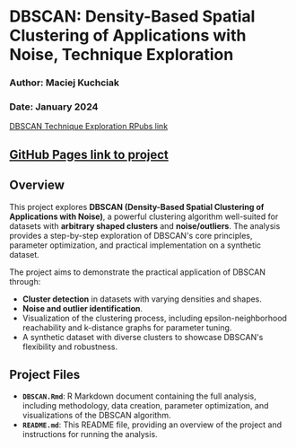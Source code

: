 # DBSCAN: Density-Based Spatial Clustering of Applications with Noise, Technique Exploration

### Author: Maciej Kuchciak  
### Date: January 2024

[DBSCAN Technique Exploration RPubs link](https://rpubs.com/TusVasMit/DBSCANExploration)

[GitHub Pages link to project](https://mpkuchciak.github.io/DBSCAN/)
---

## Overview

This project explores **DBSCAN (Density-Based Spatial Clustering of Applications with Noise)**, a powerful clustering algorithm well-suited for datasets with **arbitrary shaped clusters** and **noise/outliers**. The analysis provides a step-by-step exploration of DBSCAN's core principles, parameter optimization, and practical implementation on a synthetic dataset.

The project aims to demonstrate the practical application of DBSCAN through:

- **Cluster detection** in datasets with varying densities and shapes.
- **Noise and outlier identification**.
- Visualization of the clustering process, including epsilon-neighborhood reachability and k-distance graphs for parameter tuning.
- A synthetic dataset with diverse clusters to showcase DBSCAN's flexibility and robustness.



## Project Files

- **`DBSCAN.Rmd`**: R Markdown document containing the full analysis, including methodology, data creation, parameter optimization, and visualizations of the DBSCAN algorithm.
- **`README.md`**: This README file, providing an overview of the project and instructions for running the analysis.
  


